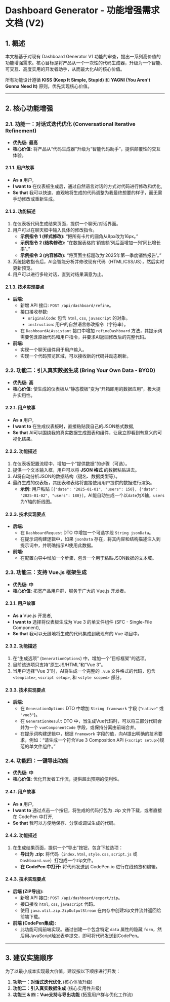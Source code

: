 # Dashboard Generator - 功能增强需求文档 (V2)

## 1. 概述

本文档基于对现有 Dashboard Generator V1 功能的审查，提出一系列高价值的功能增强需求。核心目标是将产品从一个一次性的代码生成器，升级为一个智能、可交互、高度实用的开发者助手，从而最大化AI的核心价值。

所有功能设计遵循 **KISS (Keep It Simple, Stupid)** 和 **YAGNI (You Aren't Gonna Need It)** 原则，优先实现核心价值。

---

## 2. 核心功能增强

### 2.1. 功能一：对话式迭代优化 (Conversational Iterative Refinement)

- **优先级:** **最高**
- **核心价值:** 将产品从“代码生成器”升级为“智能代码助手”，提供颠覆性的交互体验。

#### 2.1.1. 用户故事

- **As a** 用户,
- **I want to** 在仪表板生成后，通过自然语言对话的方式对代码进行修改和优化,
- **So that** 我可以快速、直观地将生成的代码调整为我最终想要的样子，而无需手动修改或重新生成。

#### 2.1.2. 功能描述

1.  在仪表板代码生成结果页面，提供一个聊天/对话界面。
2.  用户可以在聊天框中输入具体的修改指令。
    - **示例指令 1 (样式修改):** “把所有卡片的圆角从8px改为16px。”
    - **示例指令 2 (结构修改):** “在数据表格的‘销售额’列后面增加一列‘同比增长率’。”
    - **示例指令 3 (内容修改):** “将页面主标题改为‘2025年第一季度销售报告’。”
3.  系统接收指令后，AI会智能分析并修改现有代码（HTML/CSS/JS），然后实时更新预览。
4.  用户可以进行多轮对话，直到对结果满意为止。

#### 2.1.3. 技术实现要点

- **后端:**
    - 新增 API 接口: `POST /api/dashboard/refine`。
    - 接口接收参数:
        - `originalCode`: 包含 `html`, `css`, `javascript` 的对象。
        - `instruction`: 用户的自然语言修改指令（字符串）。
    - 在 `DashboardAiAssistant` 接口中增加 `refineDashboard` 方法，其提示词需要包含原始代码和用户指令，并要求AI返回修改后的完整代码。
- **前端:**
    - 实现一个聊天组件用于用户输入。
    - 实现一个代码预览区域，可以接收新的代码并动态刷新。

### 2.2. 功能二：引入真实数据生成 (Bring Your Own Data - BYOD)

- **优先级:** **高**
- **核心价值:** 使生成的仪表板从“静态模板”变为“开箱即用的数据应用”，极大提升实用性。

#### 2.2.1. 用户故事

- **As a** 用户,
- **I want to** 在生成仪表板时，直接粘贴我自己的JSON格式数据,
- **So that** AI可以围绕我的真实数据生成图表和组件，让我立即看到有意义的可视化结果。

#### 2.2.2. 功能描述

1.  在仪表板配置流程中，增加一个“提供数据”的步骤（可选）。
2.  提供一个文本输入框，用户可以将 **JSON 格式** 的数据粘贴进去。
3.  AI将自动分析JSON的数据结构（键名、数据类型等）。
4.  最终生成的仪表板，其图表和表格将直接使用用户提供的数据进行渲染。
    - **示例:** 用户粘贴 `[{"date": "2025-01-01", "users": 150}, {"date": "2025-01-02", "users": 180}]`，AI能自动生成一个以`date`为X轴，`users`为Y轴的折线图。

#### 2.2.3. 技术实现要点

- **后端:**
    - 在 `DashboardRequest` DTO 中增加一个可选字段 `String jsonData`。
    - 在提示词构建逻辑中，如果 `jsonData` 存在，将其内容和结构描述注入到提示词中，并明确指示AI使用此数据。
- **前端:**
    - 在配置向导中增加一个步骤，包含一个用于粘贴JSON数据的文本域。

### 2.3. 功能三：支持 Vue.js 框架生成

- **优先级:** **中**
- **核心价值:** 拓宽产品用户群，服务于广大的 Vue.js 开发者。

#### 2.3.1. 用户故事

- **As a** Vue.js 开发者,
- **I want to** 选择将仪表板生成为 Vue 3 的单文件组件 (SFC - Single-File Component),
- **So that** 我可以无缝地将生成的代码集成到我现有的 Vue 项目中。

#### 2.3.2. 功能描述

1.  在“生成选项” (`GenerationOptions`) 中，增加一个“目标框架”的选项。
2.  目前该选项只支持“原生JS/HTML”和“Vue 3”。
3.  当用户选择“Vue 3”时，AI将生成一个完整的 `.vue` 文件格式的代码，包含 `<template>`, `<script setup>`, 和 `<style scoped>` 部分。

#### 2.3.3. 技术实现要点

- **后端:**
    - 在 `GenerationOptions` DTO 中增加 `String framework` 字段 (`"native"` 或 `"vue3"`)。
    - 在 `GenerationResult` DTO 中，当生成Vue代码时，可以将三部分代码合并为一个 `vueComponentCode` 字段，或保持分离由前端合并。
    - 在提示词构建逻辑中，根据 `framework` 字段的值，向AI提出明确的技术要求，例如：“请生成一个符合Vue 3 Composition API (`<script setup>`)规范的单文件组件。”

### 2.4. 功能四：一键导出功能

- **优先级:** **中**
- **核心价值:** 优化开发者工作流，提供超出预期的便利性。

#### 2.4.1. 用户故事

- **As a** 用户,
- **I want to** 通过点击一个按钮，将生成的代码打包为 .zip 文件下载，或者直接在 CodePen 中打开,
- **So that** 我可以方便地保存、分享或调试生成的代码。

#### 2.4.2. 功能描述

1.  在生成结果页面，提供一个“导出”按钮，包含下拉选项：
    - **导出为 .zip:** 将代码（`index.html`, `style.css`, `script.js` 或 `Dashboard.vue`）打包成一个zip文件。
    - **在 CodePen 中打开:** 将代码发送到 CodePen.io 进行在线预览和编辑。

#### 2.4.3. 技术实现要点

- **后端 (ZIP导出):**
    - 新增 API 接口: `POST /api/dashboard/export/zip`。
    - 接口接收 `html`, `css`, `javascript` 代码。
    - 使用 `java.util.zip.ZipOutputStream` 在内存中创建zip文件流并返回给前端下载。
- **前端 (CodePen集成):**
    - 此功能可纯前端实现。通过创建一个包含特定 `data` 属性的隐藏 `form`，然后用JavaScript触发表单提交，即可将代码发送到CodePen。

---

## 3. 建议实施顺序

为了以最小成本实现最大价值，建议按以下顺序进行开发：

1.  **功能一：对话式迭代优化** (核心体验升级)
2.  **功能二：引入真实数据生成** (核心实用性升级)
3.  **功能三 & 四：Vue支持与导出功能** (拓宽用户群与优化工作流)
